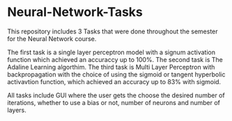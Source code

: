 # Neural-Network-Tasks
This repository includes 3 Tasks that were done throughout the semester for the Neural Network course.

The first task is a single layer perceptron model with a signum activation function which achieved an accuraccy up to 100%.
The second task is The Adaline Learning algorthim.
The third task is Multi Layer Perceptron with backpropagation with the choice of using the sigmoid or tangent hyperbolic activavtion function, which achieved an accuracy up to 83% with sigmoid.

All tasks include GUI where the user gets the choose the desired number of iterations, whether to use a bias or not, number of neurons and number of layers.

